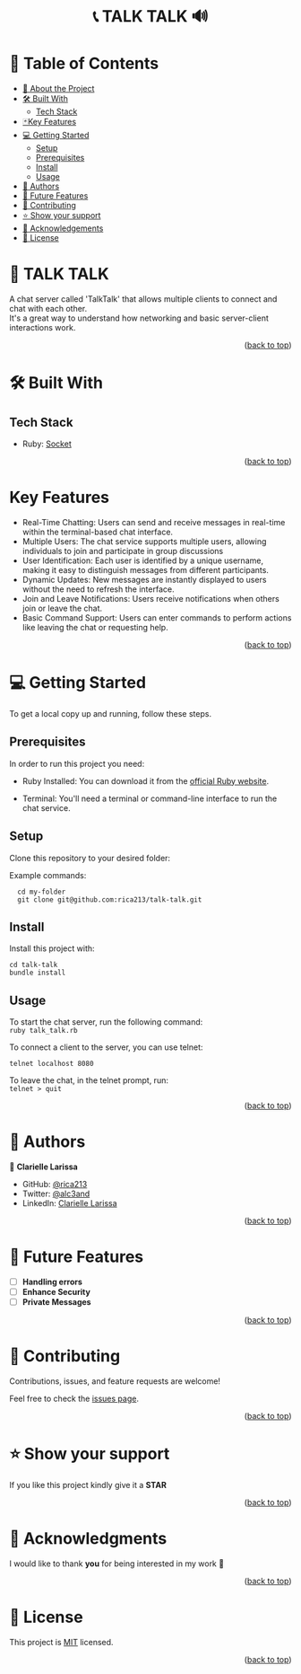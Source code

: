 <a name="readme-top"></a>

<div align="center">
  <h1><b>📞 TALK TALK 🔊</b></h1>
</div>

<!-- TABLE OF CONTENTS -->

# 📗 Table of Contents

- [📖 About the Project](#about-project)
- [🛠 Built With](#built-with)
  - [Tech Stack](#tech-stack)
- [🃏Key Features](#key-features)
- [💻 Getting Started](#getting-started)
  - [Setup](#setup)
  - [Prerequisites](#prerequisites)
  - [Install](#install)
  - [Usage](#usage)
- [👥 Authors](#authors)
- [🔭 Future Features](#future-features)
- [🤝 Contributing](#contributing)
- [⭐️ Show your support](#support)
- [🙏 Acknowledgements](#acknowledgements)
- [📝 License](#license)

<!-- PROJECT DESCRIPTION -->

# 📖 TALK TALK <a name="about-project"></a>

A chat server called 'TalkTalk' that allows multiple clients to connect and chat with each other. <br>
It's a great way to understand how networking and basic server-client interactions work.

<p align="right">(<a href="#readme-top">back to top</a>)</p>

# 🛠 Built With <a name="built-with"></a>

## Tech Stack <a name="tech-stack"></a>

- Ruby: [Socket](https://ruby-doc.org/stdlib-2.5.3/libdoc/socket/rdoc/Socket.html)

<p align="right">(<a href="#readme-top">back to top</a>)</p>

<!-- Features -->

# Key Features <a name="key-features"></a>

- Real-Time Chatting: Users can send and receive messages in real-time within the terminal-based chat interface.
- Multiple Users: The chat service supports multiple users, allowing individuals to join and participate in group discussions
- User Identification: Each user is identified by a unique username, making it easy to distinguish messages from different participants.
- Dynamic Updates: New messages are instantly displayed to users without the need to refresh the interface.
- Join and Leave Notifications: Users receive notifications when others join or leave the chat.
- Basic Command Support: Users can enter commands to perform actions like leaving the chat or requesting help.

<p align="right">(<a href="#readme-top">back to top</a>)</p>

<!-- GETTING STARTED -->

# 💻 Getting Started <a name="getting-started"></a>

To get a local copy up and running, follow these steps.

## Prerequisites
In order to run this project you need: <br>

- Ruby Installed: You can download it from the [official Ruby website](https://www.ruby-lang.org/en/documentation/installation/).<br>

- Terminal: You'll need a terminal or command-line interface to run the chat service.<br>

## Setup
Clone this repository to your desired folder:<br>

Example commands:
```
  cd my-folder
  git clone git@github.com:rica213/talk-talk.git
```  
## Install
Install this project with:

  ```
  cd talk-talk
  bundle install
  ```
## Usage

  To start the chat server, run the following command:<br>
  `ruby talk_talk.rb`

  To connect a client to the server, you can use telnet:<br>
  
  `telnet localhost 8080`

  To leave the chat, in the telnet prompt, run:<br>
  `telnet > quit`

<p align="right">(<a href="#readme-top">back to top</a>)</p>

<!-- AUTHORS -->

# 👥 Authors <a name="authors"></a>

👤 **Clarielle Larissa**

- GitHub: [@rica213](https://github.com/rica213)
- Twitter: [@alc3and](https://twitter.com/alc3and)
- LinkedIn: [Clarielle Larissa](https://linkedin.com/in/larissa-clarielle)

<p align="right">(<a href="#readme-top">back to top</a>)</p>

<!-- FUTURE FEATURES -->

# 🔭 Future Features <a name="future-features"></a>

- [ ] **Handling errors**
- [ ] **Enhance Security**
- [ ] **Private Messages**

<p align="right">(<a href="#readme-top">back to top</a>)</p>

<!-- CONTRIBUTING -->

# 🤝 Contributing <a name="contributing"></a>

Contributions, issues, and feature requests are welcome!

Feel free to check the [issues page](../../issues/).

<p align="right">(<a href="#readme-top">back to top</a>)</p>

<!-- SUPPORT -->

# ⭐️ Show your support <a name="support"></a>

If you like this project kindly give it a **STAR**

<p align="right">(<a href="#readme-top">back to top</a>)</p>

<!-- ACKNOWLEDGEMENTS -->

# 🙏 Acknowledgments <a name="acknowledgements"></a>

I would like to thank **you** for being interested in my work 🖤

<p align="right">(<a href="#readme-top">back to top</a>)</p>

<!-- LICENSE -->

# 📝 License <a name="license"></a>

This project is [MIT](./LICENSE) licensed.

<p align="right">(<a href="#readme-top">back to top</a>)</p>
